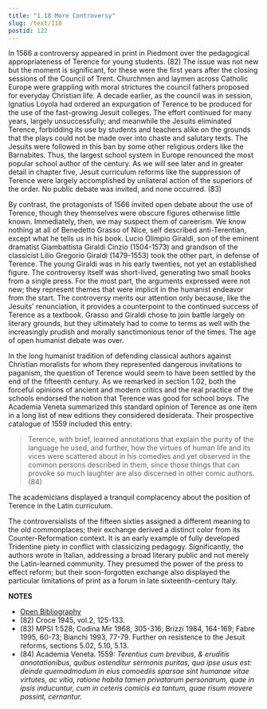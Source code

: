 ```yaml
---
title: "1.18 More Controversy"
slug: /text/118
postid: 122
---
```

In 1566 a controversy appeared in print in Piedmont over the pedagogical appropriateness of Terence for young students. (82) The issue was not new but the moment is significant, for these were the first years after the closing sessions of the Council of Trent. Churchmen and laymen across Catholic Europe were grappling with moral strictures the council fathers proposed for everyday Christian life. A decade earlier, as the council was in session, Ignatius Loyola had ordered an expurgation of Terence to be produced for the use of the fast-growing Jesuit colleges. The effort continued for many years, largely unsuccessfully; and meanwhile the Jesuits eliminated Terence, forbidding its use by students and teachers alike on the grounds that the plays could not be made over into chaste and salutary texts. The Jesuits were followed in this ban by some other religious orders like the Barnabites. Thus, the largest school system in Europe renounced the most popular school author of the century. As we will see later and in greater detail in chapter five, Jesuit curriculum reforms like the suppression of Terence were largely accomplished by unilateral action of the superiors of the order. No public debate was invited, and none occurred. (83)

By contrast, the protagonists of 1566 invited open debate about the use of Terence, though they themselves were obscure figures otherwise little known. Immediately, then, we may suspect them of careerism. We know nothing at all of Benedetto Grasso of Nice, self described anti-Terentian, except what he tells us in his book. Lucio Olimpio Giraldi, son of the eminent dramatist Giambattista Giraldi Cinzio (1504-1573) and grandson of the classicist Lilio Gregorio Giraldi (1479-1553) took the other part, in defense of Terence. The young Giraldi was in his early twenties, not yet an established figure. The controversy itself was short-lived, generating two small books from a single press. For the most part, the arguments expressed were not new; they represent themes that were implicit in the humanist endeavor from the start. The controversy merits our attention only because, like the Jesuits' renunciation, it provides a counterpoint to the continued success of Terence as a textbook. Grasso and Giraldi chose to join battle largely on literary grounds, but they ultimately had to come to terms as well with the increasingly prudish and morally sanctimonious tenor of the times. The age of open humanist debate was over.

In the long humanist tradition of defending classical authors against Christian moralists for whom they represented dangerous invitations to paganism, the question of Terence would seem to have been settled by the end of the fifteenth century. As we remarked in section 1.02, both the forceful opinions of ancient and modern critics and the real practice of the schools endorsed the notion that Terence was good for school boys. The Academia Veneta summarized this standard opinion of Terence as one item in a long list of new editions they considered desiderata. Their prospective catalogue of 1559 included this entry:

> Terence, with brief, learned annotations that explain the purity of the language he used, and further, how the virtues of human life and its vices were scattered about in his comedies and yet observed in the common persons described in them, since those things that can provoke so much laughter are also discerned in other comic authors. (84)

The academicians displayed a tranquil complacency about the position of Terence in the Latin curriculum.

The controversialists of the fifteen sixties assigned a different meaning to the old commonplaces; their exchange derived a distinct color from its Counter-Reformation context. It is an early example of fully developed Tridentine piety in conflict with classicizing pedagogy. Significantly, the authors wrote in Italian, addressing a broad literary public and not merely the Latin-learned community. They presumed the power of the press to effect reform; but their soon-forgotten exchange also displayed the particular limitations of print as a forum in late sixteenth-century Italy.

**NOTES**
* [Open Bibliography](/bibliography.pdf)
* (82) Croce 1945, vol.2, 125-133.
* (83) MPSI 1:528; Codina Mir 1968, 305-316; Brizzi 1984, 164-169; Fabre 1995, 60-73; Bianchi 1993, 77-79. Further on resistence to the Jesuit reforms, sections 5.02, 5.10, 5.13.
* (84) Academia Veneta. 1559: *Terentius cum brevibus, &amp; eruditis annotationibus, quibus ostenditur sermonis puritas, qua ipse usus est: deinde quemadmodum in eius comoediis sparsae sint humanae vitae virtutes, ac vitia, ratione habita tamen privatarum personarum, quae in ipsis inducuntur, cum in ceteris comicis ea tantum, quae risum movere possint, cernantur.*
